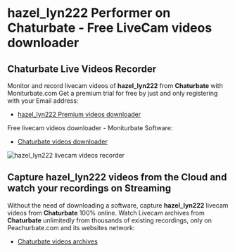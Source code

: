 # hazel_lyn222 Performer on Chaturbate - Free LiveCam videos downloader

## Chaturbate Live Videos Recorder

Monitor and record livecam videos of **hazel_lyn222** from **Chaturbate** with Moniturbate.com
Get a premium trial for free by just and only registering with your Email address:
* [hazel_lyn222 Premium videos downloader](https://moniturbate.com/request-demo-licence-key.html)

Free livecam videos downloader - Moniturbate Software:
* [Chaturbate videos downloader](https://moniturbate.com/moniturbate-download-software.html)

![hazel_lyn222 livecam videos recorder](https://peachurnet.com/templates/moniturbate-software.png)


## Capture hazel_lyn222 videos from the Cloud and watch your recordings on Streaming

Without the need of downloading a software, capture **hazel_lyn222** livecam videos from **Chaturbate** 100% online.
Watch Livecam archives from **Chaturbate** unlimitedly from thousands of existing recordings, only on Peachurbate.com and its websites network:
* [Chaturbate videos archives](https://peachurnet.com/)